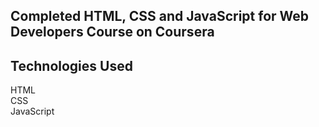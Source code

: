 
## Completed HTML, CSS and JavaScript for Web Developers Course on Coursera
 
## Technologies Used   
HTML   
CSS    
JavaScript




